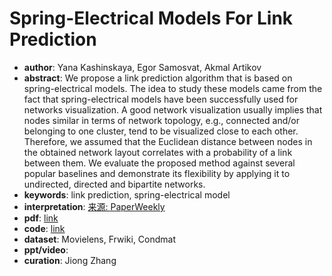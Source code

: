 # Spring-Electrical Models For Link Prediction
* **author**: Yana Kashinskaya, Egor Samosvat, Akmal Artikov
* **abstract**: We propose a link prediction algorithm that is based on spring-electrical models. The idea to study these models came from the fact that spring-electrical models have been successfully used for networks visualization. A good network visualization usually implies that nodes similar in terms of network topology, e.g., connected and/or belonging to one cluster, tend to be visualized close to each other. Therefore, we assumed that the Euclidean distance between nodes in the obtained network layout correlates with a probability of a link between them. We evaluate the proposed method against several popular baselines and demonstrate its flexibility by applying it to undirected, directed and bipartite networks.
* **keywords**: link prediction, spring-electrical model
* **interpretation**: [来源: PaperWeekly](https://www.sohu.com/a/316212710_500659)
* **pdf**: [link](https://dl.acm.org/doi/pdf/10.1145/3289600.3290961?download=true)
* **code**: [link](https://github.com/KashinYana/link-prediction)
* **dataset**: Movielens, Frwiki, Condmat
* **ppt/video**:
* **curation**: Jiong Zhang 